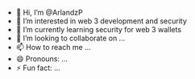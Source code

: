 - 👋 Hi, I’m @ArlandzP
- 👀 I’m interested in web 3 development and security 
- 🌱 I’m currently learning security for web 3 wallets 
- 💞️ I’m looking to collaborate on ...
- 📫 How to reach me ...
- 😄 Pronouns: ...
- ⚡ Fun fact: ...

<!---
ArlandzP/ArlandzP is a ✨ special ✨ repository because its `README.md` (this file) appears on your GitHub profile.
You can click the Preview link to take a look at your changes.
--->
